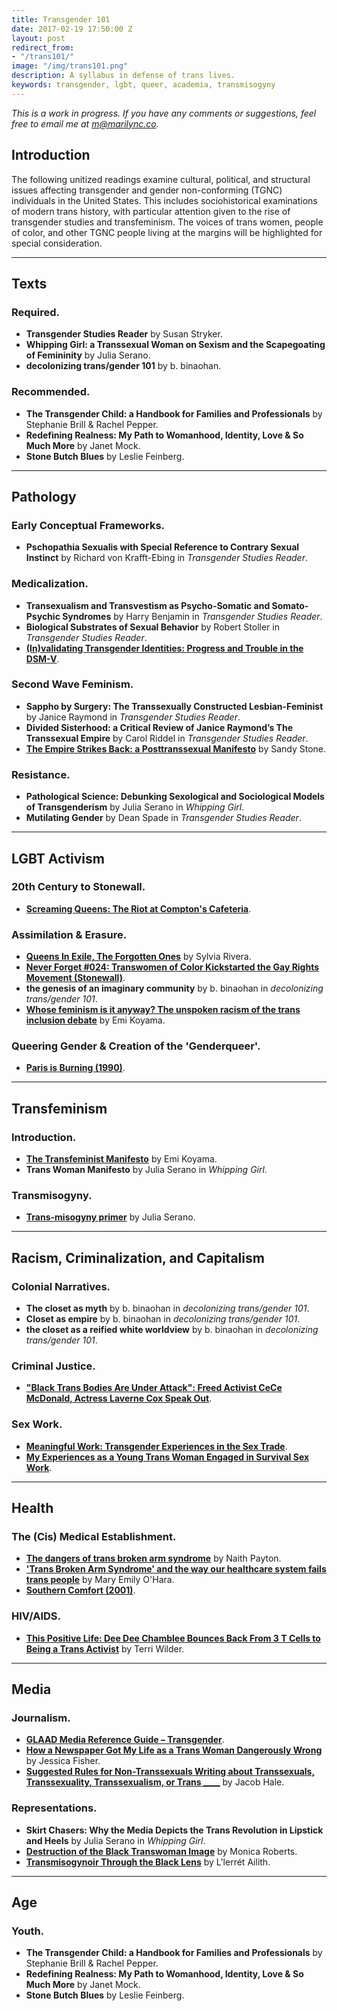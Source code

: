 ```yaml
---
title: Transgender 101
date: 2017-02-19 17:50:00 Z
layout: post
redirect_from:
- "/trans101/"
image: "/img/trans101.png"
description: A syllabus in defense of trans lives.
keywords: transgender, lgbt, queer, academia, transmisogyny
---
```


*This is a work in progress. If you have any comments or suggestions, feel free to email me at [m@marilync.co](mailto:m@marilync.co).*

## Introduction
The following unitized readings examine cultural, political, and structural issues affecting transgender and gender non-conforming (TGNC) individuals in the United States. This includes sociohistorical examinations of modern trans history, with particular attention given to the rise of transgender studies and transfeminism. The voices of trans women, people of color, and other TGNC people living at the margins will be highlighted for special consideration.

<hr class="large">

## Texts
### Required.
* **Transgender Studies Reader** by Susan Stryker.
* **Whipping Girl: a Transsexual Woman on Sexism and the Scapegoating of Femininity** by Julia Serano.
* **decolonizing trans/gender 101** by b. binaohan.

### Recommended.
* **The Transgender Child: a Handbook for Families and Professionals** by Stephanie Brill & Rachel Pepper.
* **Redefining Realness: My Path to Womanhood, Identity, Love & So Much More** by Janet Mock.
* **Stone Butch Blues** by Leslie Feinberg.

<hr class="large">

## Pathology
### Early Conceptual Frameworks.
* **Pschopathia Sexualis with Special Reference to Contrary Sexual Instinct** by Richard von Krafft-Ebing in *Transgender Studies Reader*.

### Medicalization.
* **Transexualism and Transvestism as Psycho-Somatic and Somato-Psychic Syndromes** by Harry Benjamin in *Transgender Studies Reader*.
* **Biological Substrates of Sexual Behavior** by Robert Stoller in *Transgender Studies Reader*.
* [**(In)validating Transgender Identities: Progress and Trouble in the DSM-V**](http://www.thetaskforce.org/invalidating-transgender-identities-progress-and-trouble-in-the-dsm-5/).

### Second Wave Feminism.
* **Sappho by Surgery: The Transsexually Constructed Lesbian-Feminist** by Janice Raymond in *Transgender Studies Reader*.
* **Divided Sisterhood: a Critical Review of Janice Raymond’s The Transsexual Empire** by Carol Riddel in *Transgender Studies Reader*.
* [**The Empire Strikes Back: a Posttranssexual Manifesto**](http://sandystone.com/empire-strikes-back.pdf) by Sandy Stone.

### Resistance.
* **Pathological Science: Debunking Sexological and Sociological Models of Transgenderism** by Julia Serano in *Whipping Girl*.
* **Mutilating Gender** by Dean Spade in *Transgender Studies Reader*.

<hr class="large">

## LGBT Activism
### 20th Century to Stonewall.
* [**Screaming Queens: The Riot at Compton's Cafeteria**](http://www.imdb.com/title/tt0464189/).

### Assimilation & Erasure.
* [**Queens In Exile, The Forgotten Ones**](http://xa.yimg.com/kq/groups/21904777/1703979022/name/Rivera+article%5D.pdf) by Sylvia Rivera.
* [**Never Forget #024: Transwomen of Color Kickstarted the Gay Rights Movement (Stonewall)**](http://www.thevisibilityproject.com/2016/05/26/never-forget-transwomen-of-color-kickstarted-the-gay-rights-movement-stonewall-uprising/).
* **the genesis of an imaginary community** by b. binaohan in *decolonizing trans/gender 101*.
* [**Whose feminism is it anyway? The unspoken racism of the trans inclusion debate**](http://eminism.org/readings/pdf-rdg/whose-feminism.pdf) by Emi Koyama.

### Queering Gender & Creation of the 'Genderqueer'.
* [**Paris is Burning (1990)**](http://www.imdb.com/title/tt0100332/).

<hr class="large">

## Transfeminism
### Introduction.
* [**The Transfeminist Manifesto**](http://eminism.org/readings/pdf-rdg/tfmanifesto.pdf) by Emi Koyama.
* **Trans Woman Manifesto** by Julia Serano in *Whipping Girl*.

### Transmisogyny.
* [**Trans-misogyny primer**](https://www.juliaserano.com/av/TransmisogynyPrimer-Serano.pdf) by Julia Serano.

<hr class="large">

## Racism, Criminalization, and Capitalism
### Colonial Narratives.
* **The closet as myth** by b. binaohan in *decolonizing trans/gender 101*.
* **Closet as empire** by b. binaohan in *decolonizing trans/gender 101*.
* **the closet as a reified white worldview** by b. binaohan in *decolonizing trans/gender 101*.

### Criminal Justice.
* [**"Black Trans Bodies Are Under Attack": Freed Activist CeCe McDonald, Actress Laverne Cox Speak Out**](https://www.democracynow.org/2014/2/19/black_trans_bodies_are_under_attack).

### Sex Work.
* [**Meaningful Work: Transgender Experiences in the Sex Trade**](http://www.transequality.org/sites/default/files/Meaningful%20Work-Full%20Report_FINAL_3.pdf).
* [**My Experiences as a Young Trans Woman Engaged in Survival Sex Work**](http://janetmock.com/2014/01/30/janet-mock-sex-work-experiences/).

<hr class="large">

## Health
### The (Cis) Medical Establishment.
* [**The dangers of trans broken arm syndrome**](http://www.pinknews.co.uk/2015/07/09/feature-the-dangers-of-trans-broken-arm-syndrome/) by Naith Payton.
* [**'Trans Broken Arm Syndrome' and the way our healthcare system fails trans people**](http://www.dailydot.com/irl/trans-broken-arm-syndrome-healthcare/) by Mary Emily O'Hara.
* [**Southern Comfort (2001)**](http://www.imdb.com/title/tt0276515/).

### HIV/AIDS.
* [**This Positive Life: Dee Dee Chamblee Bounces Back From 3 T Cells to Being a Trans Activist**](http://www.thebody.com/content/72531/this-positive-life-dee-dee-chamblee-bounces-back-f.html) by Terri Wilder.

<hr class="large">

## Media
### Journalism.
* [**GLAAD Media Reference Guide – Transgender**](http://www.glaad.org/reference/transgender).
* [**How a Newspaper Got My Life as a Trans Woman Dangerously Wrong**](http://www.theestablishment.co/2016/08/24/how-did-a-newspaper-got-my-life-as-a-trans-woman-so-wrong/) by Jessica Fisher.
* [**Suggested Rules for Non-Transsexuals Writing about Transsexuals, Transsexuality, Transsexualism, or Trans ____**](https://sandystone.com/hale.rules.html) by Jacob Hale.

### Representations.
* **Skirt Chasers: Why the Media Depicts the Trans Revolution in Lipstick and Heels** by Julia Serano in *Whipping Girl*.
* [**Destruction of the Black Transwoman Image**](http://transgriot.blogspot.com/2008/05/destruction-of-black-transwoman-image.html) by Monica Roberts.
* [**Transmisogynoir Through the Black Lens**](http://www.llerret.com/transmisogynoir-within-the-black-community/) by L'lerrét Ailith.

<hr class="large">

## Age
### Youth.
* **The Transgender Child: a Handbook for Families and Professionals** by Stephanie Brill & Rachel Pepper.
* **Redefining Realness: My Path to Womanhood, Identity, Love & So Much More** by Janet Mock.
* **Stone Butch Blues** by Leslie Feinberg.

